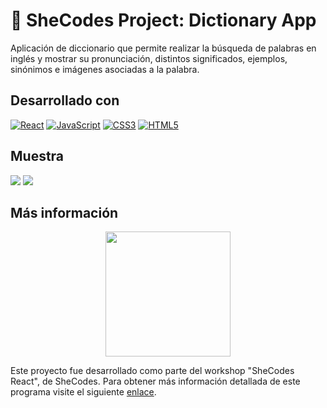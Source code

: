 # 📕 SheCodes Project: Dictionary App

Aplicación de diccionario que permite realizar la búsqueda de palabras en inglés y mostrar su pronunciación, distintos significados, ejemplos, sinónimos e imágenes asociadas a la palabra.

## Desarrollado con

[![React](https://img.shields.io/badge/React-20232A?style=for-the-badge&logo=react&logoColor=61DAFB)](https://es.reactjs.org)
[![JavaScript](https://img.shields.io/badge/JavaScript-F7DF1E?style=for-the-badge&logo=javascript&logoColor=black)](https://developer.mozilla.org/es/docs/Web/JavaScript)
[![CSS3](https://img.shields.io/badge/css3-%231572B6.svg?style=for-the-badge&logo=css3&logoColor=white)](https://developer.mozilla.org/es/docs/Web/CSS)
[![HTML5](https://img.shields.io/badge/html5-%23E34F26.svg?style=for-the-badge&logo=html5&logoColor=white)](https://developer.mozilla.org/es/docs/Web/HTML)

## Muestra

<img src="./public/dictionary_lightmode.gif" />

<img src="./public/dictionary_darkmode.gif" />

## Más información

<p align="center">
  <a href="https://www.shecodes.io">
    <img src="https://www.shecodesfoundation.org/assets/branding/logo--header-f9fa0540d113c086f61eb6e89466c0cbd24a42163b6a96d4b01da078803f53ee.png" width=200 />
  </a>
</p>

Este proyecto fue desarrollado como parte del workshop "SheCodes React", de SheCodes. Para obtener más información detallada de este programa visite el siguiente [enlace](https://www.shecodes.io/react).
